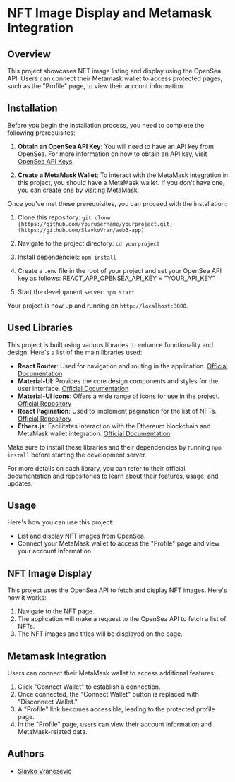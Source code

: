 # NFT Image Display and Metamask Integration

## Overview

This project showcases NFT image listing and display using the OpenSea API. Users can connect their Metamask wallet to access protected pages, such as the "Profile" page, to view their account information.

## Installation

Before you begin the installation process, you need to complete the following prerequisites:

1. **Obtain an OpenSea API Key**: You will need to have an API key from OpenSea. For more information on how to obtain an API key, visit [OpenSea API Keys](https://docs.opensea.io/reference/api-keys).

2. **Create a MetaMask Wallet**: To interact with the MetaMask integration in this project, you should have a MetaMask wallet. If you don't have one, you can create one by visiting [MetaMask](https://metamask.io/).

Once you've met these prerequisites, you can proceed with the installation:

1. Clone this repository: `git clone [https://github.com/yourusername/yourproject.git](https://github.com/SlavkoVran/web3-app)`
2. Navigate to the project directory: `cd yourproject`
3. Install dependencies: `npm install`
4. Create a `.env` file in the root of your project and set your OpenSea API key as follows: REACT_APP_OPENSEA_API_KEY = "YOUR_API_KEY"


5. Start the development server: `npm start`

Your project is now up and running on `http://localhost:3000`.

## Used Libraries

This project is built using various libraries to enhance functionality and design. Here's a list of the main libraries used:

- **React Router**: Used for navigation and routing in the application. [Official Documentation](https://reactrouter.com/)
- **Material-UI**: Provides the core design components and styles for the user interface. [Official Documentation](https://material-ui.com/)
- **Material-UI Icons**: Offers a wide range of icons for use in the project. [Official Repository](https://github.com/mui-org/material-ui)
- **React Pagination**: Used to implement pagination for the list of NFTs. [Official Repository](https://github.com/vayser/react-paginate)
- **Ethers.js**: Facilitates interaction with the Ethereum blockchain and MetaMask wallet integration. [Official Documentation](https://docs.ethers.io/v5/)

Make sure to install these libraries and their dependencies by running `npm install` before starting the development server.

For more details on each library, you can refer to their official documentation and repositories to learn about their features, usage, and updates.

## Usage

Here's how you can use this project:

- List and display NFT images from OpenSea.
- Connect your MetaMask wallet to access the "Profile" page and view your account information.

## NFT Image Display

This project uses the OpenSea API to fetch and display NFT images. Here's how it works:

1. Navigate to the NFT page.
2. The application will make a request to the OpenSea API to fetch a list of NFTs.
3. The NFT images and titles will be displayed on the page.

## Metamask Integration

Users can connect their MetaMask wallet to access additional features:

1. Click "Connect Wallet" to establish a connection.
2. Once connected, the "Connect Wallet" button is replaced with "Disconnect Wallet."
3. A "Profile" link becomes accessible, leading to the protected profile page.
4. In the "Profile" page, users can view their account information and MetaMask-related data.


## Authors

- [Slavko Vranesevic](https://github.com/SlavkoVran)
